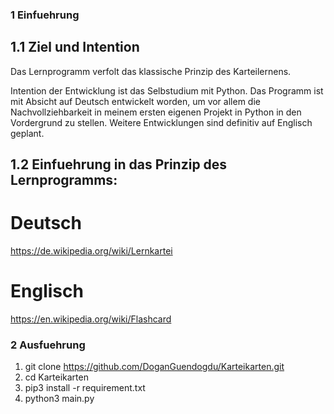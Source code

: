 ### 1 Einfuehrung 

## 1.1 Ziel und Intention
Das Lernprogramm verfolt das klassische Prinzip des Karteilernens.

Intention der Entwicklung ist das Selbstudium mit Python.
Das Programm ist mit Absicht auf Deutsch entwickelt worden,
um vor allem die Nachvollziehbarkeit in meinem ersten eigenen Projekt in Python in den Vordergrund zu stellen.
Weitere Entwicklungen sind definitiv auf Englisch geplant.

## 1.2 Einfuehrung in das Prinzip des Lernprogramms:
# Deutsch   
https://de.wikipedia.org/wiki/Lernkartei

# Englisch 
https://en.wikipedia.org/wiki/Flashcard


### 2 Ausfuehrung
1. git clone https://github.com/DoganGuendogdu/Karteikarten.git 
2. cd Karteikarten
3. pip3 install -r requirement.txt
4. python3 main.py

